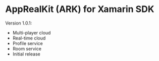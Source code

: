 AppRealKit (ARK) for Xamarin SDK
=============

Version 1.0.1:
* Multi-player cloud
* Real-time cloud
* Profile service
* Room service
* Initial release